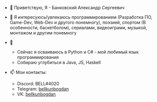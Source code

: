 - 👋 Приветствую, Я - Банковский Александр Сергеевич
- 👀 Я интересуюсь/увлекаюсь программированием (Разработка ПО, Game-Dev, Web-Dev и другого понемногу), поэзией, спортом (В особенности, баскетболом), сериалами, видеоиграми, музыкой, монтажом и другим понемногу
- 🌱 
  - Сейчас я осваиваюсь в Python и C# - мой любимый язык программирования
  - Собираю углубиться в Java, JS, Haskell
  
- 📫 Мои контакты:

  - Discord: BELL#4020  
  - Telegram: [bellkunbogdan](t.me/bellkunbogdan)  
  - VK: [bellkunbogdan](vk.com/bellkunbogdan)
